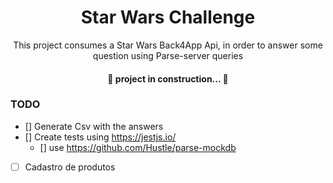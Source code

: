 <h1 align="center">Star Wars Challenge</h1>
<p align="center">This project consumes a Star Wars Back4App Api, in order to answer some question using Parse-server queries</p>

<h4 align="center"> 
	🚧  project in construction...  🚧
</h4>

### TODO

- [] Generate Csv with the answers
- [] Create tests using https://jestjs.io/
  - [] use https://github.com/Hustle/parse-mockdb
- [ ] Cadastro de produtos
